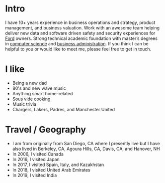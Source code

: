 
# Intro

I have 10+ years experience in business operations and strategy, product management, and business valuation. Work with an awesome team helping deliver new data and software driven safety and security experiences for [Ford](https://ford.com) owners. Strong technical academic foundation with master’s degrees in [computer science](https://gradadm.seas.upenn.edu/masters/computer-and-information-technology-mcit/) and [business administration](https://mba.haas.berkeley.edu/). If you think I can be helpful to you or would like to meet me, please feel free to get in touch.

# I like

- Being a new dad
- 80's and new wave music
- Anything smart home-related
- Sous vide cooking
- Music trivia
- Chargers, Lakers, Padres, and Manchester United

# Travel / Geography

- I am from originally from San Diego, CA where I presently live but I have also lived in Berkeley, CA, Agoura Hills, CA, Davis, CA, and Hanover, NH
- In 2006, I visited Canada
- In 2016, I visited Japan
- In 2017, I visited Spain, Italy, and Kazakhstan
- In 2018, I visited United Arab Emirates
- In 2019, I visited India